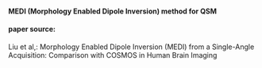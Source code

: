 #### MEDI (Morphology Enabled Dipole Inversion) method for QSM
 
#### paper source: 
Liu et al,: Morphology Enabled Dipole Inversion (MEDI) from
a Single-Angle Acquisition: Comparison with COSMOS in Human Brain Imaging

